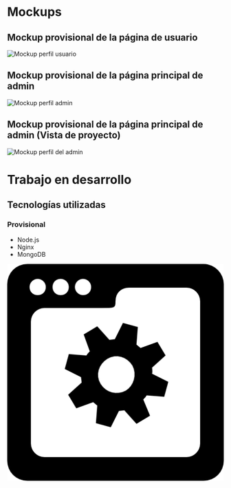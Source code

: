 # Mockups

## Mockup provisional de la página de usuario

![Mockup perfil usuario](https://i.imgur.com/dNiUrKb.png)

## Mockup provisional de la página principal de admin

![Mockup perfil admin](https://i.imgur.com/Y1XH2eK.png)

## Mockup provisional de la página principal de admin (Vista de proyecto)

![Mockup perfil del admin](https://i.imgur.com/XtqAi1m.png)



# Trabajo en desarrollo

## Tecnologías utilizadas

### Provisional

* Node.js
* Nginx
* MongoDB

![Trabajo en desarrollo](/src/desarrollo.png)